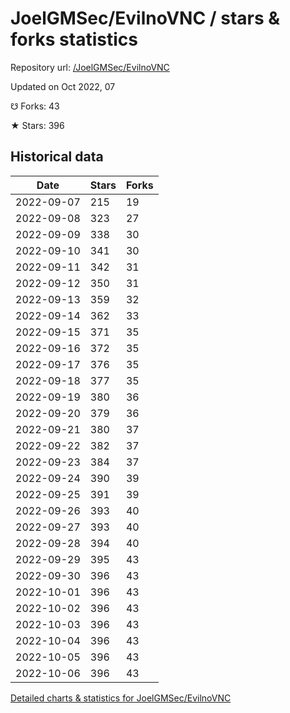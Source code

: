 # JoelGMSec/EvilnoVNC / stars & forks statistics

Repository url: [/JoelGMSec/EvilnoVNC](https://github.com/JoelGMSec/EvilnoVNC)

Updated on Oct 2022, 07

☋ Forks: 43

★ Stars: 396

## Historical data
| Date | Stars | Forks |
|------|-------|-------|
| 2022-09-07 | 215 | 19 | 
| 2022-09-08 | 323 | 27 | 
| 2022-09-09 | 338 | 30 | 
| 2022-09-10 | 341 | 30 | 
| 2022-09-11 | 342 | 31 | 
| 2022-09-12 | 350 | 31 | 
| 2022-09-13 | 359 | 32 | 
| 2022-09-14 | 362 | 33 | 
| 2022-09-15 | 371 | 35 | 
| 2022-09-16 | 372 | 35 | 
| 2022-09-17 | 376 | 35 | 
| 2022-09-18 | 377 | 35 | 
| 2022-09-19 | 380 | 36 | 
| 2022-09-20 | 379 | 36 | 
| 2022-09-21 | 380 | 37 | 
| 2022-09-22 | 382 | 37 | 
| 2022-09-23 | 384 | 37 | 
| 2022-09-24 | 390 | 39 | 
| 2022-09-25 | 391 | 39 | 
| 2022-09-26 | 393 | 40 | 
| 2022-09-27 | 393 | 40 | 
| 2022-09-28 | 394 | 40 | 
| 2022-09-29 | 395 | 43 | 
| 2022-09-30 | 396 | 43 | 
| 2022-10-01 | 396 | 43 | 
| 2022-10-02 | 396 | 43 | 
| 2022-10-03 | 396 | 43 | 
| 2022-10-04 | 396 | 43 | 
| 2022-10-05 | 396 | 43 | 
| 2022-10-06 | 396 | 43 | 


[Detailed charts & statistics for JoelGMSec/EvilnoVNC](https://reviewgithub.com/rep/JoelGMSec/EvilnoVNC)
